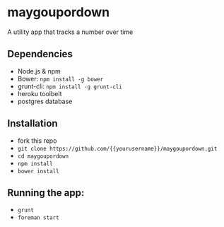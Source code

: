 maygoupordown
=============

A utility app that tracks a number over time

## Dependencies

* Node.js & npm
* Bower: `npm install -g bower`
* grunt-cli: `npm install -g grunt-cli`
* heroku toolbelt
* postgres database


## Installation

* fork this repo
* `git clone https://github.com/{{yourusername}}/maygoupordown.git`
* `cd maygoupordown`
* `npm install`
* `bower install`


## Running the app:

* `grunt`
* `foreman start`
